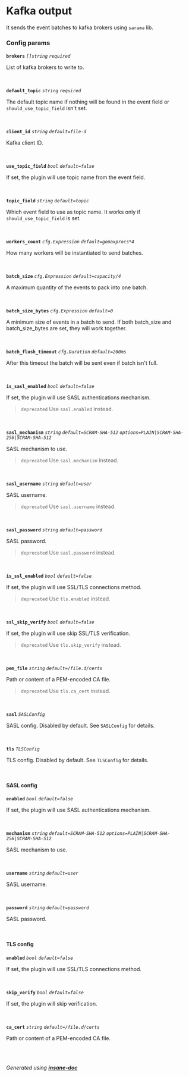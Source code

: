 # Kafka output
It sends the event batches to kafka brokers using `sarama` lib.

### Config params
**`brokers`** *`[]string`* *`required`* 

List of kafka brokers to write to.

<br>

**`default_topic`** *`string`* *`required`* 

The default topic name if nothing will be found in the event field or `should_use_topic_field` isn't set.

<br>

**`client_id`** *`string`* *`default=file-d`* 

Kafka client ID.

<br>

**`use_topic_field`** *`bool`* *`default=false`* 

If set, the plugin will use topic name from the event field.

<br>

**`topic_field`** *`string`* *`default=topic`* 

Which event field to use as topic name. It works only if `should_use_topic_field` is set.

<br>

**`workers_count`** *`cfg.Expression`* *`default=gomaxprocs*4`* 

How many workers will be instantiated to send batches.

<br>

**`batch_size`** *`cfg.Expression`* *`default=capacity/4`* 

A maximum quantity of the events to pack into one batch.

<br>

**`batch_size_bytes`** *`cfg.Expression`* *`default=0`* 

A minimum size of events in a batch to send.
If both batch_size and batch_size_bytes are set, they will work together.

<br>

**`batch_flush_timeout`** *`cfg.Duration`* *`default=200ms`* 

After this timeout the batch will be sent even if batch isn't full.

<br>

**`is_sasl_enabled`** *`bool`* *`default=false`* 

If set, the plugin will use SASL authentications mechanism.
> `deprecated` Use `sasl.enabled` instead.

<br>

**`sasl_mechanism`** *`string`* *`default=SCRAM-SHA-512`* *`options=PLAIN|SCRAM-SHA-256|SCRAM-SHA-512`* 

SASL mechanism to use.
> `deprecated` Use `sasl.mechanism` instead.

<br>

**`sasl_username`** *`string`* *`default=user`* 

SASL username.
> `deprecated` Use `sasl.username` instead.

<br>

**`sasl_password`** *`string`* *`default=password`* 

SASL password.
> `deprecated` Use `sasl.password` instead.

<br>

**`is_ssl_enabled`** *`bool`* *`default=false`* 

If set, the plugin will use SSL/TLS connections method.
> `deprecated` Use `tls.enabled` instead.

<br>

**`ssl_skip_verify`** *`bool`* *`default=false`* 

If set, the plugin will use skip SSL/TLS verification.
> `deprecated` Use `tls.skip_verify` instead.

<br>

**`pem_file`** *`string`* *`default=/file.d/certs`* 

Path or content of a PEM-encoded CA file.
> `deprecated` Use `tls.ca_cert` instead.

<br>

**`sasl`** *`SASLConfig`* 

SASL config.
Disabled by default.
See `SASLConfig` for details.

<br>

**`tls`** *`TLSConfig`* 

TLS config.
Disabled by default.
See `TLSConfig` for details.

<br>


#### SASL config
**`enabled`** *`bool`* *`default=false`*

If set, the plugin will use SASL authentications mechanism.

<br>

**`mechanism`** *`string`* *`default=SCRAM-SHA-512`* *`options=PLAIN|SCRAM-SHA-256|SCRAM-SHA-512`*

SASL mechanism to use.

<br>

**`username`** *`string`* *`default=user`*

SASL username.

<br>

**`password`** *`string`* *`default=password`*

SASL password.

<br>

#### TLS config
**`enabled`** *`bool`* *`default=false`*

If set, the plugin will use SSL/TLS connections method.

<br>

**`skip_verify`** *`bool`* *`default=false`*

If set, the plugin will skip verification.

<br>

**`ca_cert`** *`string`* *`default=/file.d/certs`*

Path or content of a PEM-encoded CA file.

<br>

<br>*Generated using [__insane-doc__](https://github.com/vitkovskii/insane-doc)*